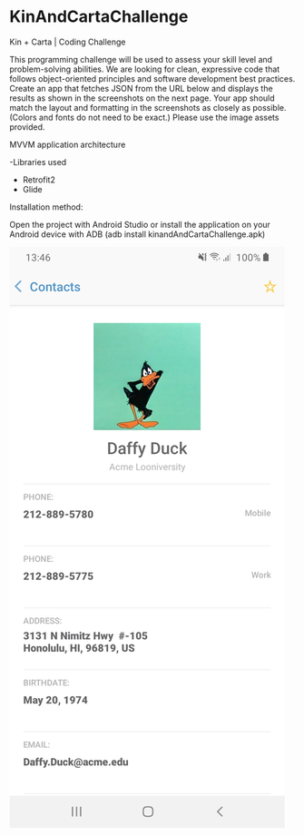 # KinAndCartaChallenge
Kin + Carta | Coding Challenge 

This programming challenge will be used to assess your skill level and problem-solving abilities. We are looking
for clean, expressive code that follows object-oriented principles and software development best practices.
Create an app that fetches JSON from the URL below and displays the results as shown in the screenshots on
the next page. Your app should match the layout and formatting in the screenshots as closely as possible. (Colors
and fonts do not need to be exact.) Please use the image assets provided.

MVVM application architecture

-Libraries used
* Retrofit2
* Glide

Installation method:

Open the project with Android Studio or install the application on your Android device with ADB (adb install kinandAndCartaChallenge.apk)

![contact_detail](/screenshots/contact_detail.png?raw=true "Second screen")
